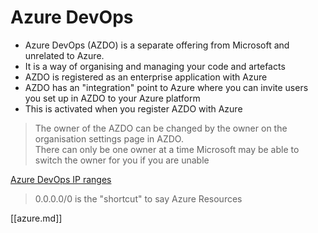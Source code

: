 # Azure DevOps

- Azure DevOps (AZDO) is a separate offering from Microsoft and unrelated to Azure.
- It is a way of organising and managing your code and artefacts
- AZDO is registered as an enterprise application with Azure
- AZDO has an "integration" point to Azure where you can invite users you set up in AZDO to your Azure platform
- This is activated when you register AZDO with Azure

> The owner of the AZDO can be changed by the owner on the organisation settings page in AZDO.  
> There can only be one owner at a time
> Microsoft may be able to switch the owner for you if you are unable

[Azure DevOps IP ranges](https://www.microsoft.com/en-us/download/details.aspx?id=56519)

> 0.0.0.0/0 is the "shortcut" to say Azure Resources

[[azure.md]]


